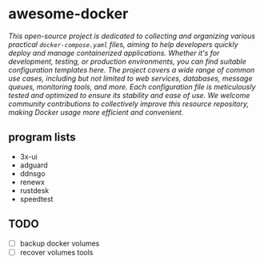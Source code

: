 # awesome-docker

*This open-source project is dedicated to collecting and organizing various practical `docker-compose.yaml` files, aiming to help developers quickly deploy and manage containerized applications. Whether it's for development, testing, or production environments, you can find suitable configuration templates here. The project covers a wide range of common use cases, including but not limited to web services, databases, message queues, monitoring tools, and more. Each configuration file is meticulously tested and optimized to ensure its stability and ease of use. We welcome community contributions to collectively improve this resource repository, making Docker usage more efficient and convenient.*

## program lists

- 3x-ui
- adguard
- ddnsgo
- renewx
- rustdesk
- speedtest


## TODO

- [ ] backup docker volumes
- [ ] recover volumes tools